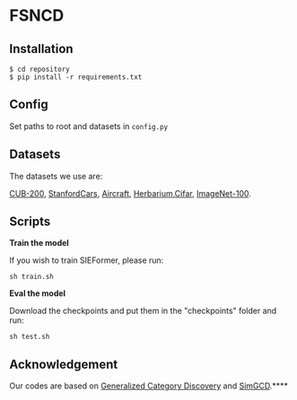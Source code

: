 # FSNCD



## Installation

```shell
$ cd repository
$ pip install -r requirements.txt
```

## Config

Set paths to root and datasets in `config.py`

## Datasets

The datasets we use are:

[CUB-200](https://www.vision.caltech.edu/datasets/cub_200_2011/), [StanfordCars](https://www.kaggle.com/datasets/jessicali9530/stanford-cars-dataset), [Aircraft](https://www.kaggle.com/code/metamath/fgvc-aircraft),  [Herbarium](https://www.kaggle.com/competitions/herbarium-2019-fgvc6/data),[Cifar](), [ImageNet-100](https://www.image-net.org/).

## Scripts

**Train the model**

If you wish to train SIEFormer, please run:

```
sh train.sh
```

**Eval the model**

Download the checkpoints and put them in the "checkpoints" folder and run:

```
sh test.sh
```


## Acknowledgement

Our codes are based on [Generalized Category Discovery](https://github.com/sgvaze/generalized-category-discovery) and [SimGCD](https://github.com/CVMI-Lab/SimGCD).****
